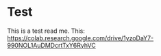 # Test

This is a test read me.
This: https://colab.research.google.com/drive/1yzoDaY7-990NOL1AuDMDcrtTxY6RyhVC
